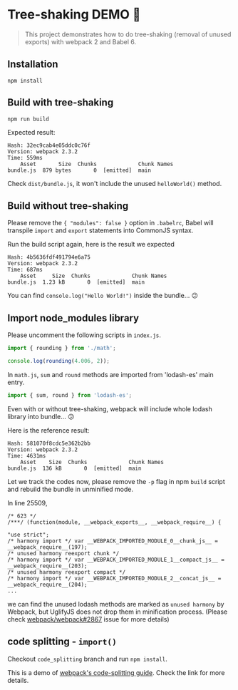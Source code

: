 # Tree-shaking DEMO 🌳

> This project demonstrates how to do tree-shaking (removal of unused exports) with webpack 2 and Babel 6.

## Installation

```
npm install
```

## Build with tree-shaking

```
npm run build
```

Expected result:
```
Hash: 32ec9cab4e05ddc0c76f
Version: webpack 2.3.2
Time: 559ms
    Asset       Size  Chunks             Chunk Names
bundle.js  879 bytes       0  [emitted]  main
```
Check `dist/bundle.js`, it won't include the unused `helloWorld()` method.


## Build without tree-shaking

Please remove the `{ "modules": false }` option in `.babelrc`, Babel will transpile `import` and `export` statements into CommonJS syntax.

Run the build script again, here is the result we expected
```
Hash: 4b5636fdf491794e6a75
Version: webpack 2.3.2
Time: 687ms
    Asset     Size  Chunks             Chunk Names
bundle.js  1.23 kB       0  [emitted]  main
```
You can find `console.log("Hello World!")` inside the bundle... 😕


## Import node_modules library

Please uncomment the following scripts in `index.js`.
```js
import { rounding } from './math';

console.log(rounding(4.006, 2));
```

In `math.js`, `sum` and `round` methods are imported from 'lodash-es' main entry.
```js
import { sum, round } from 'lodash-es';
```

Even with or without tree-shaking, webpack will include whole lodash library into bundle... 😕

Here is the reference result:
```
Hash: 581070f8cdc5e362b2bb
Version: webpack 2.3.2
Time: 4631ms
    Asset    Size  Chunks             Chunk Names
bundle.js  136 kB       0  [emitted]  main
```

Let we track the codes now, please remove the `-p` flag in npm `build` script and rebuild the bundle in unminified mode.

In line 25509,
```
/* 623 */
/***/ (function(module, __webpack_exports__, __webpack_require__) {

"use strict";
/* harmony import */ var __WEBPACK_IMPORTED_MODULE_0__chunk_js__ = __webpack_require__(197);
/* unused harmony reexport chunk */
/* harmony import */ var __WEBPACK_IMPORTED_MODULE_1__compact_js__ = __webpack_require__(203);
/* unused harmony reexport compact */
/* harmony import */ var __WEBPACK_IMPORTED_MODULE_2__concat_js__ = __webpack_require__(204);
...
```
we can find the unused lodash methods are marked as `unused harmony` by Webpack, but UglifyJS does not drop them in minification process. (Please check [webpack/webpack#2867](https://github.com/webpack/webpack/issues/2867) issue for more details)


## code splitting - `import()`

Checkout `code_splitting` branch and run `npm install`.

This is a demo of [webpack's code-splitting guide](https://webpack.js.org/guides/code-splitting-import/). Check the link for more details.
